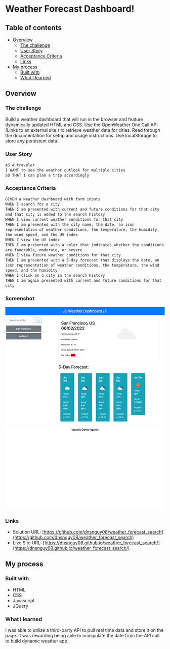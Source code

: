 # Weather Forecast Dashboard!

## Table of contents

- [Overview](#overview)
  - [The challenge](#the-challenge)
  - [User Story](#user-story)
  - [Acceptance Criteria](#acceptance-criteria)
  - [Links](#links)
- [My process](#my-process)
  - [Built with](#built-with)
  - [What I learned](#what-i-learned)

## Overview

### The challenge

Build a weather dashboard that will run in the browser and feature dynamically updated HTML and CSS.
Use the OpenWeather One Call API (Links to an external site.) to retrieve weather data for cities.
Read through the documentation for setup and usage instructions. Use localStorage to store any persistent data.

### User Story

    AS A traveler
    I WANT to see the weather outlook for multiple cities
    SO THAT I can plan a trip accordingly

### Acceptance Criteria

    GIVEN a weather dashboard with form inputs
    WHEN I search for a city
    THEN I am presented with current and future conditions for that city and that city is added to the search history
    WHEN I view current weather conditions for that city
    THEN I am presented with the city name, the date, an icon representation of weather conditions, the temperature, the humidity, the wind speed, and the UV index
    WHEN I view the UV index
    THEN I am presented with a color that indicates whether the conditions are favorable, moderate, or severe
    WHEN I view future weather conditions for that city
    THEN I am presented with a 5-day forecast that displays the date, an icon representation of weather conditions, the temperature, the wind speed, and the humidity
    WHEN I click on a city in the search history
    THEN I am again presented with current and future conditions for that city

### Screenshot

![Weather_Dashboard](./assets/images/screenshot_update.jpg)


### Links

- Solution URL: [https://github.com/dnsnguy08/weather_forecast_search](https://github.com/dnsnguy08/weather_forecast_search)
- Live Site URL: [https://dnsnguy08.github.io/weather_forecast_search/](https://dnsnguy08.github.io/weather_forecast_search/)

## My process

### Built with
- HTML
- CSS
- Javascript
- JQuery

### What I learned
I was able to utilize a third-party API to pull real time data and store it on the page. 
It was rewarding being able to manipulate the date from the API call to build dynamic weather app.

